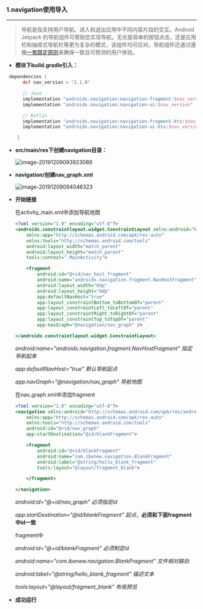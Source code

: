 ### 1.navigation使用导入

------

> 导航是指支持用户导航、进入和退出应用中不同内容片段的交互。Android Jetpack 的导航组件可帮助您实现导航，无论是简单的按钮点击，还是应用栏和抽屉式导航栏等更为复杂的模式，该组件均可应对。导航组件还通过遵循[一套既定原则](https://developer.android.google.cn/guide/navigation/navigation-principles)来确保一致且可预测的用户体验。



* **模块下build.gradle引入：**

```groovy
 dependencies {
      def nav_version = "2.1.0"

      // Java
      implementation "androidx.navigation:navigation-fragment:$nav_version"
      implementation "androidx.navigation:navigation-ui:$nav_version"

      // Kotlin
      implementation "androidx.navigation:navigation-fragment-ktx:$nav_version"
      implementation "androidx.navigation:navigation-ui-ktx:$nav_version"

    }
```

* **src/main/res下创建navigation目录：**

  ![image-20191209093923089](C:\Users\Administrator\AppData\Roaming\Typora\typora-user-images\image-20191209093923089.png)

  

* **navigation/创建nav_graph.xml** 

  ![image-20191209094046323](C:\Users\Administrator\AppData\Roaming\Typora\typora-user-images\image-20191209094046323.png)

  

* **开始链接**

  在activity_main.xml中添加导航地图

  ```xml
  <?xml version="1.0" encoding="utf-8"?>
  <androidx.constraintlayout.widget.ConstraintLayout xmlns:android="http://schemas.android.com/apk/res/android"
      xmlns:app="http://schemas.android.com/apk/res-auto"
      xmlns:tools="http://schemas.android.com/tools"
      android:layout_width="match_parent"
      android:layout_height="match_parent"
      tools:context=".MainActivity">
  
      <fragment
          android:id="@+id/nav_host_fragment"
          android:name="androidx.navigation.fragment.NavHostFragment"
          android:layout_width="0dp"
          android:layout_height="0dp"
          app:defaultNavHost="true"
          app:layout_constraintBottom_toBottomOf="parent"
          app:layout_constraintLeft_toLeftOf="parent"
          app:layout_constraintRight_toRightOf="parent"
          app:layout_constraintTop_toTopOf="parent"
          app:navGraph="@navigation/nav_graph" />
  
  </androidx.constraintlayout.widget.ConstraintLayout>
  ```

  

  *android:name="androidx.navigation.fragment.NavHostFragment" 指定导航起来*

  *app:defaultNavHost="true" 默认导航起点*

  *app:navGraph="@navigation/nav_graph" 导航地图*

  

  在nav_graph.xml中添加fragment

  ```xml
  <?xml version="1.0" encoding="utf-8"?>
  <navigation xmlns:android="http://schemas.android.com/apk/res/android"
      xmlns:app="http://schemas.android.com/apk/res-auto"
      xmlns:tools="http://schemas.android.com/tools"
      android:id="@+id/nav_graph"
      app:startDestination="@id/blankFragment">
  
      <fragment
          android:id="@+id/blankFragment"
          android:name="com.ibenew.navigation.BlankFragment"
          android:label="@string/hello_blank_fragment"
          tools:layout="@layout/fragment_blank">
  
      </fragment>
  
  </navigation>
  ```

  

  *android:id="@+id/nav_graph" 必须指定id*

  *app:startDestination="@id/blankFragment" 起点*，**必须和下面fragment中id一致**

  

  fragment中

  *android:id="@+id/blankFragment" 必须制定id*

  *android:name="com.ibenew.navigation.BlankFragment" 文件相对路劲*

  *android:label="@string/hello_blank_fragment" 描述文本*

  *tools:layout="@layout/fragment_blank" 布局预览*

* **成功运行**